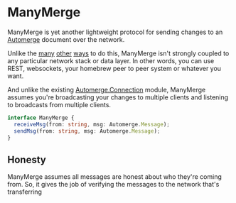 # ManyMerge

ManyMerge is yet another lightweight protocol for sending changes to an [Automerge](https://github.com/automerge/automerge) document over the network.

Unlike the [many](https://github.com/automerge/mpl) [other](https://github.com/automerge/hypermerge) [ways](https://github.com/sammccord/perge) to do this, ManyMerge isn't strongly coupled to any particular network stack or data layer. In other words, you can use REST, websockets, your homebrew peer to peer system or whatever you want.

And unlike the existing [Automerge.Connection](https://github.com/automerge/automerge/blob/master/src/connection.js) module, ManyMerge assumes you're broadcasting your changes to multiple clients and listening to broadcasts from multiple clients.

```ts
interface ManyMerge {
  receiveMsg(from: string, msg: Automerge.Message);
  sendMsg(from: string, msg: Automerge.Message);
}
```

## Honesty

ManyMerge assumes all messages are honest about who they're coming from. So, it gives the job of verifying the messages to the network that's transferring
